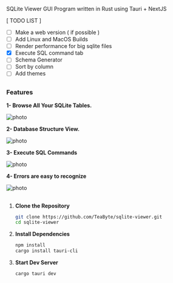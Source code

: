 SQLite Viewer GUI Program written in Rust using Tauri + NextJS

[ TODO LIST ]

- [ ] Make a web version ( if possible )
- [ ] Add Linux and MacOS Builds
- [ ] Render performance for big sqlite files
- [x] Execute SQL command tab
- [ ] Schema Generator
- [ ] Sort by column
- [ ] Add themes

##

### Features

**1- Browse All Your SQLite Tables.**

![photo](https://i.ibb.co/SBzVnFX/Browse.png)

**2- Database Structure View.**

![photo](https://i.ibb.co/8zGSBHN/Struct.png)

**3- Execute SQL Commands**

![photo](https://i.ibb.co/SnTXqwy/execute.png)

**4- Errors are easy to recognize**

![photo](https://i.ibb.co/Xtb0pZT/error.png)

##

1. **Clone the Repository**

   ```sh
   git clone https://github.com/TeaByte/sqlite-viewer.git
   cd sqlite-viewer
   ```

2. **Install Dependencies**

   ```sh
   npm install
   cargo install tauri-cli
   ```

3. **Start Dev Server**

   ```sh
   cargo tauri dev
   ```

##
